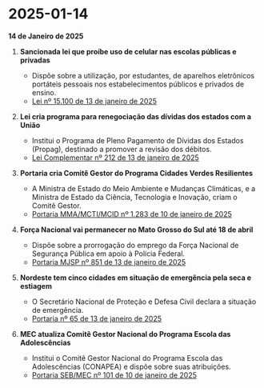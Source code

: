 # 2025-01-14

**14 de Janeiro de 2025**

1. **Sancionada lei que proíbe uso de celular nas escolas públicas e privadas**
   - Dispõe sobre a utilização, por estudantes, de aparelhos eletrônicos portáteis pessoais nos estabelecimentos públicos e privados de ensino.
   - [Lei nº 15.100 de 13 de janeiro de 2025](https://www.in.gov.br/web/dou/-/lei-n-15-100-de-13-de-janeiro-de-2025-606772935)

2. **Lei cria programa para renegociação das dívidas dos estados com a União**
   - Institui o Programa de Pleno Pagamento de Dívidas dos Estados (Propag), destinado a promover a revisão dos débitos.
   - [Lei Complementar nº 212 de 13 de janeiro de 2025](https://www.in.gov.br/web/dou/-/lei-complementar-n-212-de-13-de-janeiro-de-2025-606770578)

3. **Portaria cria Comitê Gestor do Programa Cidades Verdes Resilientes**
   - A Ministra de Estado do Meio Ambiente e Mudanças Climáticas, e a Ministra de Estado da Ciência, Tecnologia e Inovação, criam o Comitê Gestor.
   - [Portaria MMA/MCTI/MCID nº 1.283 de 10 de janeiro de 2025](https://www.in.gov.br/web/dou/-/portaria-mma/mcti/mcid-n-1.283-de-10-de-janeiro-de-2025-606777190)

4. **Força Nacional vai permanecer no Mato Grosso do Sul até 18 de abril**
   - Dispõe sobre a prorrogação do emprego da Força Nacional de Segurança Pública em apoio à Polícia Federal.
   - [Portaria MJSP nº 851 de 13 de janeiro de 2025](https://www.in.gov.br/web/dou/-/portaria-mjsp-n-851-de-13-de-janeiro-de-2025-606791151)

5. **Nordeste tem cinco cidades em situação de emergência pela seca e estiagem**
   - O Secretário Nacional de Proteção e Defesa Civil declara a situação de emergência.
   - [Portaria nº 65 de 13 de janeiro de 2025](https://www.in.gov.br/web/dou/-/portaria-n-65-de-13-de-janeiro-de-2025-606786420)

6. **MEC atualiza Comitê Gestor Nacional do Programa Escola das Adolescências**
   - Institui o Comitê Gestor Nacional do Programa Escola das Adolescências (CONAPEA) e dispõe sobre suas atribuições.
   - [Portaria SEB/MEC nº 101 de 10 de janeiro de 2025](https://www.in.gov.br/web/dou/-/portaria-seb/mec-n-101-de-10-de-janeiro-de-2025-606771805)